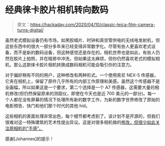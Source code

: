 # 经典徕卡胶片相机转向数码

> 原文：<https://hackaday.com/2020/04/10/classic-leica-film-camera-turns-digital/>

虽然老式模拟设备仍有市场，如黑胶唱片、时钟和真空管供电的无线电发射机，但这些东西中的很大一部分多年来已经变得非常数字化。尽管有些人更喜欢老式设备，而不是新的数码设备，但这种感觉还是存在的。相机世界也是如此，有些人仍然在胶片上拍照，并在暗房中冲洗，但如果这太麻烦，但你仍然喜欢老式的模拟相机，那么这款徕卡胶片相机转换成数码相机可能会吸引你的注意力。

对于偏好稍有不同的用户，这种修改有两种形式。一个使用索尼 NEX-5 传感器，它夹在相机上，保留了原件几乎所有的内部工作原理和美感。虽然这个传感器不是全画幅，所以如果这是一个要求，第二个选择是一个 A7 传感器，这需要大量的相机修改(但仍然保留原来的测距仪，即使在今天也是近 700 美元的一部分)。每一个人都在没有屏幕的情况下处理所有新的数字工作，为新的数字世界修改了原始的电影预告、快门和他们那个时代的其他 hid。

这些相机的表面处理非常出色，每个细节都考虑到了。该计划不是开源的，但我们很难对这一特殊建筑的艺术性提出异议。这是对很多相机做的[修改，但很少如此关注原相机的“手感”。](https://hackaday.com/2019/11/14/quick-and-dirty-digital-conversion-for-analog-slr/)

感谢[Johannes]的提示！